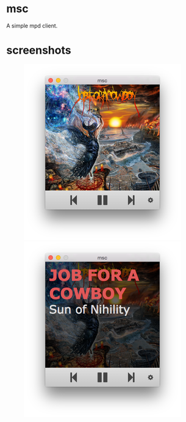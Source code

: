 # msc

A simple mpd client.


# screenshots

<p align="center">
  <img src="https://raw.githubusercontent.com/arnarg/msc/master/screenshot/screen1.png" />
  <img src="https://raw.githubusercontent.com/arnarg/msc/master/screenshot/screen2.png" />
</p>
